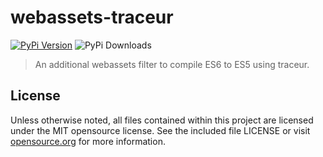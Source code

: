 # webassets-traceur
[![PyPi Version](https://pypip.in/v/webassets-traceur/badge.png)](https://pypi.python.org/pypi/webassets-traceur)
![PyPi Downloads](https://pypip.in/d/webassets-traceur/badge.png)
> An additional webassets filter to compile ES6 to ES5 using traceur.

## License
Unless otherwise noted, all files contained within this project are licensed
under the MIT opensource license. See the included file LICENSE or
visit [opensource.org][] for more information.

[opensource.org]: http://opensource.org/licenses/MIT
